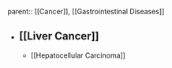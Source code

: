 parent:: [[Cancer]], [[Gastrointestinal Diseases]]

- ## [[Liver Cancer]]
	- [[Hepatocellular Carcinoma]]